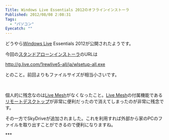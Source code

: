 ```yaml
---
Title: Windows Live Essentials 2012のオフラインインストーラ
Published: 2012/08/08 2:08:31
Tags:
  - "パソコン"
Eyecatch: ""
---
```

<p>どうやら<a class="keyword" href="http://d.hatena.ne.jp/keyword/Windows%20Live">Windows Live</a> Essentials 2012が公開されたようです。</p>
<p></p>
<p>今回の<a class="keyword" href="http://d.hatena.ne.jp/keyword/%A5%B9%A5%BF%A5%F3%A5%C9%A5%A2%A5%ED%A1%BC%A5%F3">スタンドアローン</a><a class="keyword" href="http://d.hatena.ne.jp/keyword/%A5%A4%A5%F3%A5%B9%A5%C8%A1%BC%A5%E9">インストーラ</a>のURLは</p>
<p></p>
<p><a href="http://g.live.com/1rewlive5-all/ja/wlsetup-all.exe">http://g.live.com/1rewlive5-all/ja/wlsetup-all.exe</a></p>
<p></p>
<p>とのこと。前回よりもファイルサイズが相当小さいです。</p>
<p></p>
<p>&nbsp;</p>
<p></p>
<p>個人的に残念なのは<a class="keyword" href="http://d.hatena.ne.jp/keyword/Live%20Mesh">Live Mesh</a>がなくなったこと。<a class="keyword" href="http://d.hatena.ne.jp/keyword/Live%20Mesh">Live Mesh</a>の付属機能である<a class="keyword" href="http://d.hatena.ne.jp/keyword/%A5%EA%A5%E2%A1%BC%A5%C8%A5%C7%A5%B9%A5%AF%A5%C8%A5%C3%A5%D7">リモートデスクトップ</a>が非常に便利だったので消えてしまったのが非常に残念です。</p>
<p></p>
<p>その一方でSkyDriveが追加されました。これを利用すれば外部から家のPCのファイルを取り出すことができるので便利になりますね。</p>
***